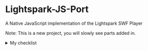 # Lightspark-JS-Port
A Native JavaScript implementation of the Lightspark SWF Player

Note: This is a new project, you will slowly see parts added in.
<details>
<summary>My checklist</summary>
    <details>
        <summary>
            
            - [ ] Src
        </summary>
    </details>

    - [ ] 3rd Party
    - [ ] avmplus
        - [ ] 
    - [ ] 
</details>
